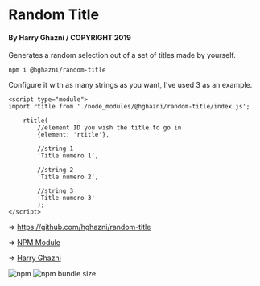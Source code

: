 # **Random Title**
#### By Harry Ghazni / COPYRIGHT 2019

Generates a random selection out of a set of titles made by yourself.

```
npm i @hghazni/random-title
```

Configure it with as many strings as you want, I've used 3 as an example.

```
<script type="module">
import rtitle from './node_modules/@hghazni/random-title/index.js';

    rtitle(
        //element ID you wish the title to go in
        {element: 'rtitle'},

        //string 1
        'Title numero 1',

        //string 2
        'Title numero 2',

        //string 3
        'Title numero 3'
        );
</script>
```

=> https://github.com/hghazni/random-title

=> [NPM Module](https://www.npmjs.com/package/@hghazni/random-title)

=> [Harry Ghazni](http://www.hghazni.com)




![npm](https://img.shields.io/npm/v/@hghazni/random-title.svg) ![npm bundle size](https://img.shields.io/bundlephobia/min/@hghazni/random-title.svg)